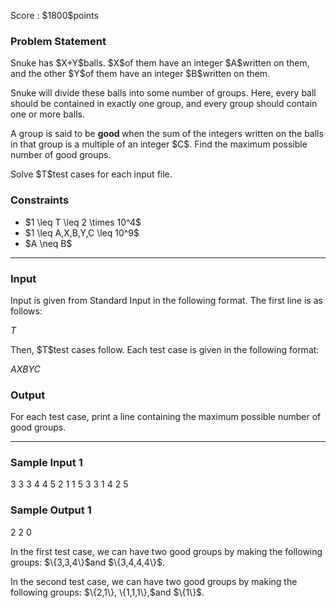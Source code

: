 
<div>

<span>

<span>

<p>
Score : $1800$points
</p>

<div>

<section>

### **Problem Statement**

<p>
Snuke has $X+Y$balls.
$X$of them have an integer $A$written on them, and the other $Y$of them have an integer $B$written on them.
</p>

<p>
Snuke will divide these balls into some number of groups.
Here, every ball should be contained in exactly one group, and every group should contain one or more balls.
</p>

<p>
A group is said to be 
<strong>
good
</strong>
when the sum of the integers written on the balls in that group is a multiple of an integer $C$.
Find the maximum possible number of good groups.
</p>

<p>
Solve $T$test cases for each input file.
</p>

</section>

</div>

<div>

<section>

### **Constraints**

<ul>

<li>
$1 \leq T \leq 2 \times 10^4$
</li>

<li>
$1 \leq A,X,B,Y,C \leq 10^9$
</li>

<li>
$A \neq B$
</li>

</ul>

</section>

</div>

---

<div>

<div>

<section>

### **Input**

<p>
Input is given from Standard Input in the following format.
The first line is as follows:
</p>

<div>

$T$
</div>

<p>
Then, $T$test cases follow.
Each test case is given in the following format:
</p>

<div>

$A$$X$$B$$Y$$C$
</div>

</section>

</div>

<div>

<section>

### **Output**

<p>
For each test case, print a line containing the maximum possible number of good groups.
</p>

</section>

</div>

</div>

---

<div>

<section>

### **Sample Input 1**

<div>

3
3 3 4 4 5
2 1 1 5 3
3 1 4 2 5

</div>

</section>

</div>

<div>

<section>

### **Sample Output 1**

<div>

2
2
0

</div>

<p>
In the first test case, we can have two good groups by making the following groups: $\{3,3,4\}$and $\{3,4,4,4\}$.
</p>

<p>
In the second test case, we can have two good groups by making the following groups: $\{2,1\}, \{1,1,1\},$and $\{1\}$.
</p>

</section>

</div>

</span>

</span>

</div>
